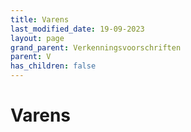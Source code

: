 ```yaml
---
title: Varens
last_modified_date: 19-09-2023
layout: page
grand_parent: Verkenningsvoorschriften
parent: V
has_children: false
---
```


Varens
======

